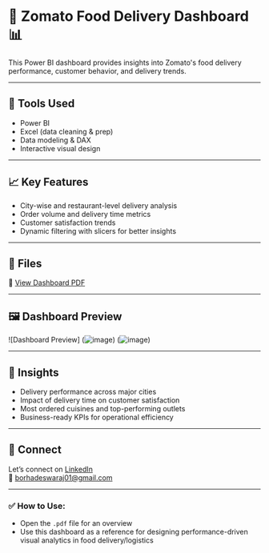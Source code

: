 # 🍔 Zomato Food Delivery Dashboard 📊

This Power BI dashboard provides insights into Zomato's food delivery performance, customer behavior, and delivery trends.

---

## 🔧 Tools Used
- Power BI  
- Excel (data cleaning & prep)  
- Data modeling & DAX  
- Interactive visual design

---

## 📈 Key Features
- City-wise and restaurant-level delivery analysis  
- Order volume and delivery time metrics  
- Customer satisfaction trends  
- Dynamic filtering with slicers for better insights

---

## 📂 Files
📄 [View Dashboard PDF](file:///C:/Users/Swaraj/AppData/Local/Temp/Power%20BI%20Desktop/print-job-3f533fce-27f0-4798-a6ee-b1bfcdac46e6/Zomato%20Food%20Delivery%20Dashboard.pdf)

---

## 🖼️ Dashboard Preview
![Dashboard Preview]
(![image](https://github.com/user-attachments/assets/852ea903-71ba-435c-8b33-2c11a1dc7a94)) 
(![image](https://github.com/user-attachments/assets/8d2cd58a-10dd-4e8a-afae-a0caa8a2d3c7))

---

## 🧠 Insights
- Delivery performance across major cities  
- Impact of delivery time on customer satisfaction  
- Most ordered cuisines and top-performing outlets  
- Business-ready KPIs for operational efficiency

---

## 🔗 Connect  
Let’s connect on [LinkedIn](https://www.linkedin.com/in/swaraj-borhade-921a411a4/)  
📧 borhadeswaraj01@gmail.com

---

### ✅ How to Use:
- Open the `.pdf` file for an overview
- Use this dashboard as a reference for designing performance-driven visual analytics in food delivery/logistics
